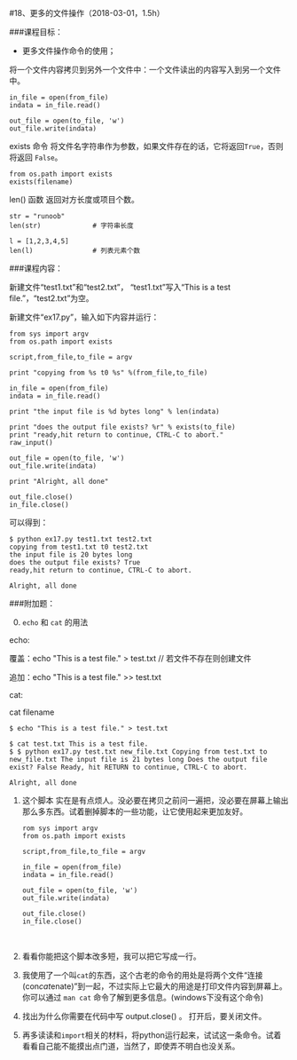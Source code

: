 #18、更多的文件操作（2018-03-01，1.5h）



###课程目标：

* 更多文件操作命令的使用；



将一个文件内容拷贝到另外一个文件中：一个文件读出的内容写入到另一个文件中。

```
in_file = open(from_file)
indata = in_file.read()

out_file = open(to_file, 'w')
out_file.write(indata)
```



exists 命令
将文件名字符串作为参数，如果文件存在的话，它将返回`True`，否则将返回 `False`。

```
from os.path import exists
exists(filename)
```



len() 函数
返回对方长度或项目个数。

```
str = "runoob"
len(str)             # 字符串长度

l = [1,2,3,4,5]
len(l)               # 列表元素个数
```



###课程内容：

新建文件“test1.txt”和“test2.txt”， “test1.txt”写入“This is a test file.”，“test2.txt”为空。

新建文件“ex17.py”，输入如下内容并运行：

```
from sys import argv
from os.path import exists

script,from_file,to_file = argv

print "copying from %s t0 %s" %(from_file,to_file)

in_file = open(from_file)
indata = in_file.read()

print "the input file is %d bytes long" % len(indata)

print "does the output file exists? %r" % exists(to_file)
print "ready,hit return to continue, CTRL-C to abort."
raw_input()

out_file = open(to_file, 'w')
out_file.write(indata)

print "Alright, all done"

out_file.close()
in_file.close()
```

可以得到：

```
$ python ex17.py test1.txt test2.txt
copying from test1.txt t0 test2.txt
the input file is 20 bytes long
does the output file exists? True
ready,hit return to continue, CTRL-C to abort.

Alright, all done
```





###附加题：



0. `echo` 和 `cat` 的用法

echo:

覆盖：echo "This is a test file." > test.txt     // 若文件不存在则创建文件

追加：echo "This is a test file." >> test.txt 

cat:

cat filename

```
$ echo "This is a test file." > test.txt

$ cat test.txt This is a test file. 
$ $ python ex17.py test.txt new_file.txt Copying from test.txt to new_file.txt The input file is 21 bytes long Does the output file exist? False Ready, hit RETURN to continue, CTRL-C to abort.

Alright, all done
```



1. 这个脚本 实在是有点烦人。没必要在拷贝之前问一遍把，没必要在屏幕上输出那么多东西。试着删掉脚本的一些功能，让它使用起来更加友好。

   ```
   rom sys import argv
   from os.path import exists

   script,from_file,to_file = argv

   in_file = open(from_file)
   indata = in_file.read()

   out_file = open(to_file, 'w')
   out_file.write(indata)

   out_file.close()
   in_file.close()
   ```

   ​

2. 看看你能把这个脚本改多短，我可以把它写成一行。
   ​

3. 我使用了一个叫`cat`的东西，这个古老的命令的用处是将两个文件“连接(con*cat*enate)”到一起，不过实际上它最大的用途是打印文件内容到屏幕上。你可以通过 `man cat` 命令了解到更多信息。(windows下没有这个命令)
   ​

4. 找出为什么你需要在代码中写 output.close() 。
   打开后，要关闭文件。
   ​

5. 再多读读和`import`相关的材料，将python运行起来，试试这一条命令。试着看看自己能不能摸出点门道，当然了，即使弄不明白也没关系。


